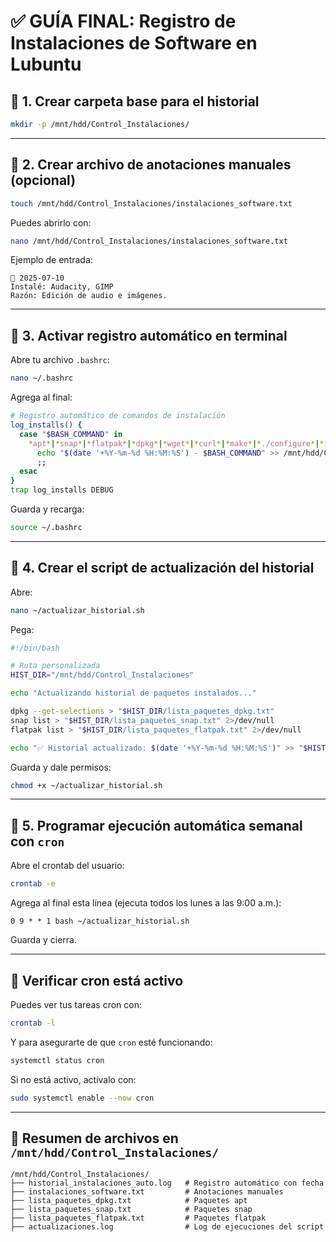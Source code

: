# ✅ **GUÍA FINAL: Registro de Instalaciones de Software en Lubuntu**

## 🔹 **1. Crear carpeta base para el historial**

```bash
mkdir -p /mnt/hdd/Control_Instalaciones/
```

---

## 🔹 **2. Crear archivo de anotaciones manuales (opcional)**

```bash
touch /mnt/hdd/Control_Instalaciones/instalaciones_software.txt
```

Puedes abrirlo con:

```bash
nano /mnt/hdd/Control_Instalaciones/instalaciones_software.txt
```

Ejemplo de entrada:

```
📆 2025-07-10
Instalé: Audacity, GIMP
Razón: Edición de audio e imágenes.
```

---

## 🔹 **3. Activar registro automático en terminal**

Abre tu archivo `.bashrc`:

```bash
nano ~/.bashrc
```

Agrega al final:

```bash
# Registro automático de comandos de instalación
log_installs() {
  case "$BASH_COMMAND" in
    *apt*|*snap*|*flatpak*|*dpkg*|*wget*|*curl*|*make*|*./configure*|*install*)
      echo "$(date '+%Y-%m-%d %H:%M:%S') - $BASH_COMMAND" >> /mnt/hdd/Control_Instalaciones/historial_instalaciones_auto.log
      ;;
  esac
}
trap log_installs DEBUG
```

Guarda y recarga:

```bash
source ~/.bashrc
```

---

## 🔹 **4. Crear el script de actualización del historial**

Abre:

```bash
nano ~/actualizar_historial.sh
```

Pega:

```bash
#!/bin/bash

# Ruta personalizada
HIST_DIR="/mnt/hdd/Control_Instalaciones"

echo "Actualizando historial de paquetes instalados..."

dpkg --get-selections > "$HIST_DIR/lista_paquetes_dpkg.txt"
snap list > "$HIST_DIR/lista_paquetes_snap.txt" 2>/dev/null
flatpak list > "$HIST_DIR/lista_paquetes_flatpak.txt" 2>/dev/null

echo "✅ Historial actualizado: $(date '+%Y-%m-%d %H:%M:%S')" >> "$HIST_DIR/actualizaciones.log"
```

Guarda y dale permisos:

```bash
chmod +x ~/actualizar_historial.sh
```

---

## 🔹 **5. Programar ejecución automática semanal con `cron`**

Abre el crontab del usuario:

```bash
crontab -e
```

Agrega al final esta línea (ejecuta todos los lunes a las 9:00 a.m.):

```cron
0 9 * * 1 bash ~/actualizar_historial.sh
```

Guarda y cierra.

---

## 🧪 **Verificar cron está activo**

Puedes ver tus tareas cron con:

```bash
crontab -l
```

Y para asegurarte de que `cron` esté funcionando:

```bash
systemctl status cron
```

Si no está activo, actívalo con:

```bash
sudo systemctl enable --now cron
```

---

## 📂 **Resumen de archivos en `/mnt/hdd/Control_Instalaciones/`**

```
/mnt/hdd/Control_Instalaciones/
├── historial_instalaciones_auto.log   # Registro automático con fecha
├── instalaciones_software.txt         # Anotaciones manuales
├── lista_paquetes_dpkg.txt            # Paquetes apt
├── lista_paquetes_snap.txt            # Paquetes snap
├── lista_paquetes_flatpak.txt         # Paquetes flatpak
├── actualizaciones.log                # Log de ejecuciones del script
```
